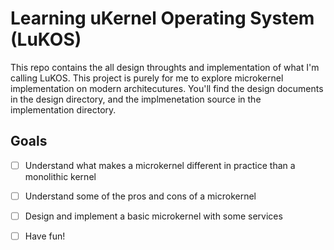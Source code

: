 # Learning uKernel Operating System (LuKOS)
This repo contains the all design throughts and implementation of what I'm calling LuKOS. This project is purely for me to explore microkernel implementation on modern architecutures. You'll find the design documents in the design directory, and the implmenetation source in the implementation directory. 

## Goals
- [ ] Understand what makes a microkernel different in practice than a monolithic kernel
- [ ] Understand some of the pros and cons of a microkernel
- [ ] Design and implement a basic microkernel with some services
- [ ] Have fun!

